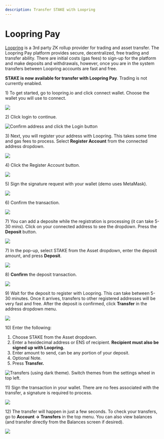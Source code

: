 ```yaml
---
description: Transfer STAKE with Loopring
---
```


# Loopring Pay

[Loopring](https://loopring.io) is a 3rd party ZK rollup provider for trading and asset transfer.  The Loopring Pay platform provides secure, decentralized, free trading and transfer ability. There are initial costs (gas fees) to sign-up for the platform and make deposits and withdrawals, however, once you are in the system transfers between Loopring accounts are fast and free.

**STAKE is now available for transfer with Loopring Pay**. Trading is not currently enabled.

1\) To get started, go to loopring.io and click connect wallet. Choose the wallet you will use to connect.

![](../../../.gitbook/assets/LRa1.jpg)

2\) Click login to continue.

![Confirm address and click the Login button](../../../.gitbook/assets/LRa2.jpg)

3\) Next, you will register your address with Loopring. This takes some time and gas fees to process. Select **Register Account** from the connected address dropdown.

![](../../../.gitbook/assets/LRa3.jpg)

4\) Click the Register Account button.

![](../../../.gitbook/assets/LRa4.jpg)

5\) Sign the signature request with your wallet (demo uses MetaMask).

![](../../../.gitbook/assets/transfer-replace.jpg)

6\) Confirm the transaction.

![](../../../.gitbook/assets/LR5a.jpg)

7\) You can add a deposite while the registration is processing (it can take 5-30 mins). Click on your connected address to see the dropdown. Press the **Deposit** button.

![](../../../.gitbook/assets/LR6a.jpg)

7\) In the pop-up, select STAKE from the Asset dropdown, enter the deposit amount, and press **Deposit**.

![](../../../.gitbook/assets/LR7a.jpg)

8\) **Confirm** the deposit transaction.

![](../../../.gitbook/assets/LR8a.jpg)

9\) Wait for the deposit to register with Loopring. This can take between 5-30 minutes. Once it arrives, transfers to other registered addresses will be very fast and free. After the deposit is confirmed, click **Transfer** in the address dropdown menu.

![](../../../.gitbook/assets/LR9a.jpg)

10\) Enter the following:

1. Choose STAKE from the Asset dropdown.
2. Enter a hexidecimal address or ENS of recipient. **Recipient must also be signed up with Loopring.**
3. Enter amount to send, can be any portion of your deposit.
4. Optional Note.
5. Press **Transfer.**

![Transfers (using dark theme). Switch themes from the settings wheel in top left.](../../../.gitbook/assets/transfer-1.jpg)

11\) Sign the transaction in your wallet. There are no fees associated with the transfer, a signature is required to process.

![](../../../.gitbook/assets/transfer-2.jpg)

12\) The transfer will happen in just a few seconds. To check your transfers, go to **Account -> Transfers** in the top menu. You can also view balances (and transfer directly from the Balances screen if desired).

![](../../../.gitbook/assets/transfers-3.jpg)
